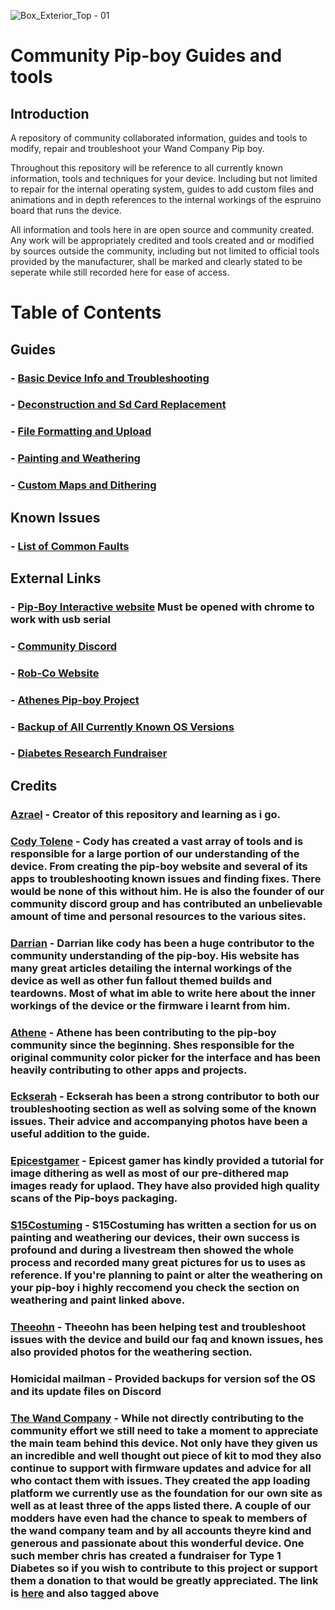 ![Box_Exterior_Top - 01](https://github.com/user-attachments/assets/4fbe6c6b-ed7b-435d-ba5f-7f7a882c457d)

# Community Pip-boy Guides and tools

## Introduction

A repository of community collaborated information, guides and tools to modify, repair and troubleshoot your Wand Company Pip boy. 

Throughout this repository will be reference to all currently known information, tools and techniques for your device. Including but not limited to repair for the internal operating system, guides to add custom files and animations and in depth references to the internal workings of the espruino board that runs the device.

All information and tools here in are open source and community created. Any work will be appropriately credited and tools created and or modified by sources outside the community, including but not limited to official tools provided by the manufacturer, shall be marked and clearly stated to be seperate while still recorded here for ease of access.

# Table of Contents

## Guides
### - **[Basic Device Info and Troubleshooting](https://github.com/beaverboy-12/The-Wand-Company-Pip-Boy-3000-Mk-V-Community-Guide/blob/main/Individual%20Guides/Basic%20device%20Info%20and%20Troubleshooting.md)**

### - **[Deconstruction and Sd Card Replacement](https://github.com/beaverboy-12/The-Wand-Company-Pip-Boy-3000-Mk-V-Guide/blob/main/Individual%20Guides/Deconstruction%20and%20Sd%20card%20Replacement.md)**

### - **[File Formatting and Upload](https://github.com/beaverboy-12/The-Wand-Company-Pip-Boy-3000-Mk-V-Community-Guide/blob/main/Individual%20Guides/File%20Formatting%20and%20Upload.md)**

### - **[Painting and Weathering](https://github.com/beaverboy-12/The-Wand-Company-Pip-Boy-3000-Mk-V-Community-Guide/blob/main/Individual%20Guides/Painting%20and%20Weathering.md)**

### - **[Custom Maps and Dithering](https://github.com/beaverboy-12/The-Wand-Company-Pip-Boy-3000-Mk-V-Community-Guide/blob/main/Individual%20Guides/Custom%20Maps%20and%20Dithering.md)**

## Known Issues
### - **[List of Common Faults](https://github.com/beaverboy-12/The-Wand-Company-Pip-Boy-3000-Mk-V-Community-Guide/blob/main/Known%20Issues/List%20of%20common%20Faults.md)**

## External Links
### - **[Pip-Boy Interactive website](https://pip-boy.com/)** **Must be opened with chrome to work with usb serial**

### - **[Community Discord](https://discord.gg/Q3fC3Hxz)**

### - **[Rob-Co Website](https://log.robco-industries.org)**

### - **[Athenes Pip-boy Project](https://athene.gay/projects/pipboy.html)**

### - **[Backup of All Currently Known OS Versions](https://drive.google.com/drive/folders/1zgNKIpcHAw1kOLcdaYQV6leDRjtZrgZ8)**

### - **[Diabetes Research Fundraiser](https://www.justgiving.com/page/twc-charity-donations)**

## Credits

### [Azrael](https://www.reddit.com/user/beaverboy2000/) - Creator of this repository and learning as i go.

### [Cody Tolene](https://www.codytolene.com) - Cody has created a vast array of tools and is responsible for a large portion of our understanding of the device. From creating the pip-boy website and several of its apps to troubleshooting known issues and finding fixes. There would be none of this without him. He is also the founder of our community discord group and has contributed an unbelievable amount of time and personal resources to the various sites.

### [Darrian](https://log.robco-industries.org) - Darrian like cody has been a huge contributor to the community understanding of the pip-boy. His website has many great articles detailing the internal workings of the device as well as other fun fallout themed builds and teardowns. Most of what im able to write here about the inner workings of the device or the firmware i learnt from him.

### [Athene](https://athene.gay/index.html) - Athene has been contributing to the pip-boy community since the beginning. Shes responsible for the original community color picker for the interface and has been heavily contributing to other apps and projects.

### [Eckserah](https://linktr.ee/eckserah) - Eckserah has been a strong contributor to both our troubleshooting section as well as solving some of the known issues. Their advice and accompanying photos have been a useful addition to the guide.

### [Epicestgamer](https://epicest.gay/) - Epicest gamer has kindly provided a tutorial for image dithering as well as most of our pre-dithered map images ready for uplaod. They have also provided high quality scans of the Pip-boys packaging.

### [S15Costuming](https://linktr.ee/S15Costuming) - S15Costuming has written a section for us on painting and weathering our devices, their own success is profound and during a livestream then showed the whole process and recorded many great pictures for us to uses as reference. If you're planning to paint or alter the weathering on your pip-boy i highly reccomend you check the section on weathering and paint linked above.

### [Theeohn](https://youtube.com/@theeohnm?si=wIcX5WLmHfIxG13D) - Theeohn has been helping test and troubleshoot issues with the device and build our faq and known issues, hes also provided photos for the weathering section. 

### Homicidal mailman - Provided backups for version sof the OS and its update files on Discord

### [The Wand Company](https://www.thewandcompany.com) - While not directly contributing to the community effort we still need to take a moment to appreciate the main team behind this device. Not only have they given us an incredible and well thought out piece of kit to mod they also continue to support with firmware updates and advice for all who contact them with issues. They created the app loading platform we currently use as the foundation for our own site as well as at least three of the apps listed there. A couple of our modders have even had the chance to speak to members of the wand company team and by all accounts theyre kind and generous and passionate about this wonderful device. One such member chris has created a fundraiser for Type 1 Diabetes so if you wish to contribute to this project or support them a donation to that would be greatly appreciated. The link is [here](https://www.justgiving.com/page/twc-charity-donations) and also tagged above

